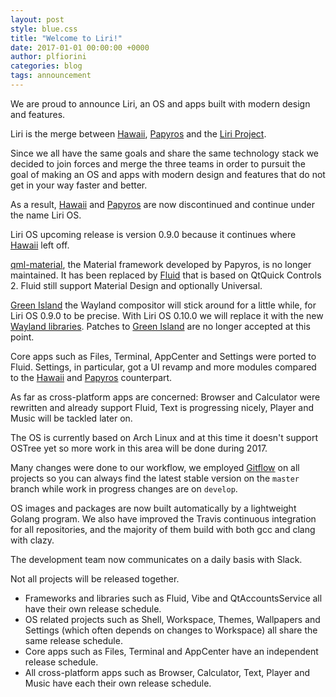 ```yaml
---
layout: post
style: blue.css
title: "Welcome to Liri!"
date: 2017-01-01 00:00:00 +0000
author: plfiorini
categories: blog
tags: announcement
---
```


We are proud to announce Liri, an OS and apps built with modern design and features.

Liri is the merge between [Hawaii](http://hawaiios.org), [Papyros](http://papyros.io) and the [Liri Project](https://github.com/liri-project).

Since we all have the same goals and share the same technology stack we decided to join forces and merge the three teams in order to pursuit the goal of making an OS and apps with modern design and features that do not get in your way faster and better.

As a result, [Hawaii](http://hawaiios.org) and [Papyros](http://papyros.io) are now discontinued and continue under the name Liri OS.

Liri OS upcoming release is version 0.9.0 because it continues where [Hawaii](http://hawaiios.org) left off.

[qml-material](https://github.com/papyros/qml-material), the Material framework developed by Papyros, is no longer maintained. It has been replaced by [Fluid](https://github.com/lirios/fluid) that is based on QtQuick Controls 2. Fluid still support Material Design and optionally Universal.

[Green Island](https://github.com/greenisland/greenisland) the Wayland compositor will stick around for a little while, for Liri OS 0.9.0 to be precise. With Liri OS 0.10.0 we will replace it with the new [Wayland libraries](https://github.com/lirios/wayland). Patches to [Green Island](https://github.com/greenisland/greenisland) are no longer accepted at this point.

Core apps such as Files, Terminal, AppCenter and Settings were ported to Fluid. Settings, in particular, got a UI revamp and more modules compared to the [Hawaii](http://hawaiios.org) and [Papyros](http://papyros.io) counterpart.

As far as cross-platform apps are concerned: Browser and Calculator were rewritten and already support Fluid, Text is progressing nicely, Player and Music will be tackled later on.

The OS is currently based on Arch Linux and at this time it doesn't support OSTree yet so more work in this area will be done during 2017.

Many changes were done to our workflow, we employed [Gitflow](https://www.atlassian.com/git/tutorials/comparing-workflows/gitflow-workflow) on all projects so you can always find the latest stable version on the `master` branch while work in progress changes are on `develop`.

OS images and packages are now built automatically by a lightweight Golang program.
We also have improved the Travis continuous integration for all repositories, and the majority of them build with both gcc and clang with clazy.

The development team now communicates on a daily basis with Slack.

Not all projects will be released together.
* Frameworks and libraries such as Fluid, Vibe and QtAccountsService all have their own release schedule.
* OS related projects such as Shell, Workspace, Themes, Wallpapers and Settings (which often depends on changes to Workspace) all share the same release schedule.
* Core apps such as Files, Terminal and AppCenter have an independent release schedule.
* All cross-platform apps such as Browser, Calculator, Text, Player and Music have each their own release schedule.
